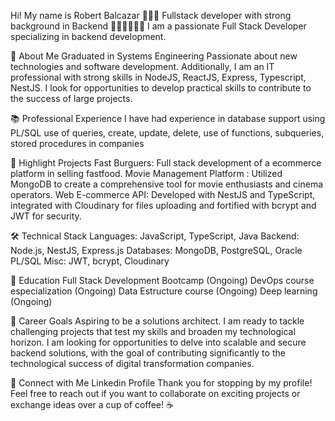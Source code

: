 Hi! My name is Robert Balcazar 🤖🤖🤖
Fullstack developer with strong background in Backend 👨‍💻👨‍💻👨‍💻
I am a passionate Full Stack Developer specializing in backend development.

🚀 About Me
Graduated in Systems Engineering Passionate about new technologies and software development. Additionally, I am an IT professional with strong skills in NodeJS, ReactJS, Express, Typescript, NestJS. I look for opportunities to develop practical skills to contribute to the success of large projects.

📚 Professional Experience
I have had experience in database support using PL/SQL use of queries, create, update, delete, use of functions, subqueries, stored procedures in companies

🌟 Highlight Projects
Fast Burguers: Full stack development of a ecommerce platform in selling fastfood.
Movie Management Platform : Utilized MongoDB to create a comprehensive tool for movie enthusiasts and cinema operators.
Web E-commerce API: Developed with NestJS and TypeScript, integrated with Cloudinary for files uploading and fortified with bcrypt and JWT for security.

🛠️ Technical Stack
Languages: JavaScript, TypeScript, Java
Backend: Node.js, NestJS, Express.js
Databases: MongoDB, PostgreSQL, Oracle PL/SQL
Misc: JWT, bcrypt, Cloudinary

📖 Education
Full Stack Development Bootcamp (Ongoing) DevOps course especialization (Ongoing) Data Estructure course (Ongoing)
Deep learning (Ongoing)

🎯 Career Goals
Aspiring to be a solutions architect. I am ready to tackle challenging projects that test my skills and broaden my technological horizon. I am looking for opportunities to delve into scalable and secure backend solutions, with the goal of contributing significantly to the technological success of digital transformation companies.

🤝 Connect with Me
Linkedin Profile
Thank you for stopping by my profile! Feel free to reach out if you want to collaborate on exciting projects or exchange ideas over a cup of coffee! ☕
